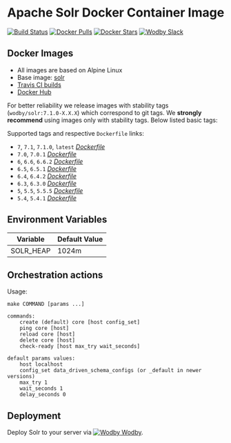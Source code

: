 # Apache Solr Docker Container Image

[![Build Status](https://travis-ci.org/wodby/solr.svg?branch=master)](https://travis-ci.org/wodby/solr)
[![Docker Pulls](https://img.shields.io/docker/pulls/wodby/solr.svg)](https://hub.docker.com/r/wodby/solr)
[![Docker Stars](https://img.shields.io/docker/stars/wodby/solr.svg)](https://hub.docker.com/r/wodby/solr)
[![Wodby Slack](http://slack.wodby.com/badge.svg)](http://slack.wodby.com)

## Docker Images

* All images are based on Alpine Linux
* Base image: [solr](https://hub.docker.com/r/_/solr/)
* [Travis CI builds](https://travis-ci.org/wodby/solr) 
* [Docker Hub](https://hub.docker.com/r/wodby/solr)

For better reliability we release images with stability tags (`wodby/solr:7.1.0-X.X.X`) which correspond to git tags. We **strongly recommend** using images only with stability tags. Below listed basic tags:

Supported tags and respective `Dockerfile` links:

* `7`, `7.1`, `7.1.0`, `latest` [_Dockerfile_](https://github.com/wodby/solr/tree/master/Dockerfile)
* `7.0`, `7.0.1` [_Dockerfile_](https://github.com/wodby/solr/tree/master/Dockerfile)
* `6`, `6.6`, `6.6.2` [_Dockerfile_](https://github.com/wodby/solr/tree/master/Dockerfile)
* `6.5`, `6.5.1` [_Dockerfile_](https://github.com/wodby/solr/tree/master/Dockerfile)
* `6.4`, `6.4.2` [_Dockerfile_](https://github.com/wodby/solr/tree/master/Dockerfile)
* `6.3`, `6.3.0` [_Dockerfile_](https://github.com/wodby/solr/tree/master/Dockerfile)
* `5`, `5.5`, `5.5.5` [_Dockerfile_](https://github.com/wodby/solr/tree/master/Dockerfile)
* `5.4`, `5.4.1` [_Dockerfile_](https://github.com/wodby/solr/tree/master/Dockerfile)

## Environment Variables

| Variable  | Default Value |
| --------- | ------------- |
| SOLR_HEAP | 1024m         |

## Orchestration actions

Usage:
```
make COMMAND [params ...]

commands:
    create (default) core [host config_set] 
    ping core [host]
    reload core [host]
    delete core [host]
    check-ready [host max_try wait_seconds]
 
default params values:
    host localhost
    config_set data_driven_schema_configs (or _default in newer versions)
    max_try 1
    wait_seconds 1
    delay_seconds 0
```

## Deployment

Deploy Solr to your server via [![Wodby](https://www.google.com/s2/favicons?domain=wodby.com) Wodby](https://cloud.wodby.com/stackhub/dc8074a9-f27d-44a8-8f88-5922b4e16d2f).
